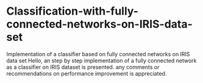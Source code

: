 # Classification-with-fully-connected-networks-on-IRIS-data-set
Implementation of a classifier based on fully connected networks on IRIS data set
Hello, an step by step implementation of a fully connected network as a classifier on IRIS dataset is presented. any comments or recommendations on performance improvement is appreciated.
